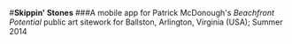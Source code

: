 #__Skippin' Stones__
###A mobile app for Patrick McDonough's _Beachfront Potential_ public art sitework for Ballston, Arlington, Virginia (USA); Summer 2014

